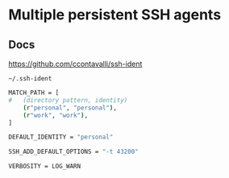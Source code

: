 # Multiple persistent SSH agents

## Docs

https://github.com/ccontavalli/ssh-ident

`~/.ssh-ident`
```sh
MATCH_PATH = [
#   (directory pattern, identity)
    (r"personal", "personal"),
    (r"work", "work"),
]

DEFAULT_IDENTITY = "personal"

SSH_ADD_DEFAULT_OPTIONS = "-t 43200"

VERBOSITY = LOG_WARN
```
